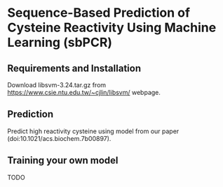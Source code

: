 # Sequence-Based Prediction of Cysteine Reactivity Using Machine Learning (sbPCR)

## Requirements and Installation

Download libsvm-3.24.tar.gz from https://www.csie.ntu.edu.tw/~cjlin/libsvm/ webpage.

## Prediction

Predict high reactivity cysteine using model from our paper (doi:10.1021/acs.biochem.7b00897).

## Training your own model

TODO
